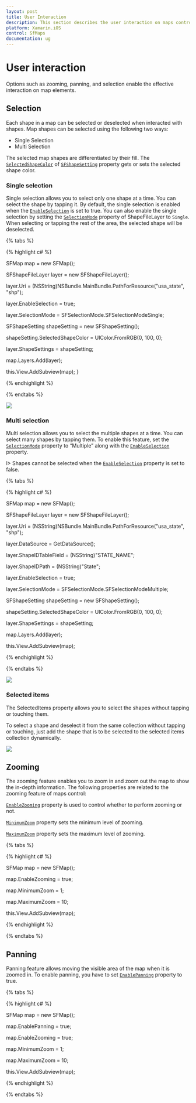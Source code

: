 ```yaml
---
layout: post
title: User Interaction
description: This section describes the user interaction on maps control.
platform: Xamarin.iOS
control: SfMaps
documentation: ug
---
```

# User interaction

Options such as zooming, panning, and selection enable the effective interaction on map elements.

## Selection

Each shape in a map can be selected or deselected when interacted with shapes. Map shapes can be selected using the following two ways:

* Single Selection
* Multi Selection

The selected map shapes are differentiated by their fill. The [`SelectedShapeColor`](https://help.syncfusion.com/cr/cref_files/xamarin-ios/Syncfusion.SfMaps.iOS~Syncfusion.SfMaps.iOS.SFShapeSetting~SelectedShapeColor.html) of [`SFShapeSetting`](https://help.syncfusion.com/cr/cref_files/xamarin-ios/Syncfusion.SfMaps.iOS~Syncfusion.SfMaps.iOS.SFShapeSetting.html) property gets or sets the selected shape color. 

### Single selection

Single selection allows you to select only one shape at a time. You can select the shape by tapping it. By default, the single selection is enabled when the [`EnableSelection`](https://help.syncfusion.com/cr/cref_files/xamarin-ios/Syncfusion.SfMaps.iOS~Syncfusion.SfMaps.iOS.SFShapeFileLayer~EnableSelection.html) is set to true. You can also enable the single selection by  setting the [`SelectionMode`](https://help.syncfusion.com/cr/cref_files/xamarin-ios/Syncfusion.SfMaps.iOS~Syncfusion.SfMaps.iOS.SFShapeFileLayer~SelectionMode.html) property of ShapeFileLayer to `Single`. When selecting or tapping the rest of the area, the selected shape will be deselected.

{% tabs %}

{% highlight c# %}

SFMap map = new SFMap();

SFShapeFileLayer layer = new SFShapeFileLayer();

layer.Uri = (NSString)NSBundle.MainBundle.PathForResource("usa_state", "shp");

layer.EnableSelection = true;

layer.SelectionMode = SFSelectionMode.SFSelectionModeSingle;

SFShapeSetting shapeSetting = new SFShapeSetting();

shapeSetting.SelectedShapeColor = UIColor.FromRGB(0, 100, 0);

layer.ShapeSettings = shapeSetting;

map.Layers.Add(layer);

this.View.AddSubview(map);
}

{% endhighlight %}

{% endtabs %}

![](Images/Single_selection.png)


### Multi selection

Multi selection allows you to select the multiple shapes at a time. You can select many shapes by tapping them. To enable this feature, set the [`SelectionMode`](https://help.syncfusion.com/cr/cref_files/xamarin-ios/Syncfusion.SfMaps.iOS~Syncfusion.SfMaps.iOS.SFShapeFileLayer~SelectionMode.html) property to “Multiple” along with the [`EnableSelection`](https://help.syncfusion.com/cr/cref_files/xamarin-ios/Syncfusion.SfMaps.iOS~Syncfusion.SfMaps.iOS.SFShapeFileLayer~EnableSelection.html) property. 

I> Shapes cannot be selected when the [`EnableSelection`](https://help.syncfusion.com/cr/cref_files/xamarin-ios/Syncfusion.SfMaps.iOS~Syncfusion.SfMaps.iOS.SFShapeFileLayer~EnableSelection.html) property is set to false.

{% tabs %}

{% highlight c# %}

SFMap map = new SFMap();

SFShapeFileLayer layer = new SFShapeFileLayer();

layer.Uri = (NSString)NSBundle.MainBundle.PathForResource("usa_state", "shp");

layer.DataSource = GetDataSource();

layer.ShapeIDTableField = (NSString)"STATE_NAME";

layer.ShapeIDPath = (NSString)"State";

layer.EnableSelection = true;

layer.SelectionMode = SFSelectionMode.SFSelectionModeMultiple;

SFShapeSetting shapeSetting = new SFShapeSetting();

shapeSetting.SelectedShapeColor = UIColor.FromRGB(0, 100, 0);

layer.ShapeSettings = shapeSetting;

map.Layers.Add(layer);

this.View.AddSubview(map);

{% endhighlight %}

{% endtabs %}

![](Images/Multiple_selection.png)


### Selected items

The SelectedItems property allows you to select the shapes without tapping or touching them.

To select a shape and deselect it from the same collection without tapping or touching, just add the shape that is to be selected to the selected items collection dynamically.

![](Images/UserInteraction_img3.png)


## Zooming

The zooming feature enables you to zoom in and zoom out the map to show the in-depth information. The following properties are related to the zooming feature of maps control:

[`EnableZooming`](https://help.syncfusion.com/cr/cref_files/xamarin-ios/Syncfusion.SfMaps.iOS~Syncfusion.SfMaps.iOS.SFMap~EnableZooming.html) property is used to control whether to perform zooming or not.

[`MinimumZoom`](https://help.syncfusion.com/cr/cref_files/xamarin-ios/Syncfusion.SfMaps.iOS~Syncfusion.SfMaps.iOS.SFMap~MinimumZoom.html) property sets the minimum level of zooming.

[`MaximumZoom`](https://help.syncfusion.com/cr/cref_files/xamarin-ios/Syncfusion.SfMaps.iOS~Syncfusion.SfMaps.iOS.SFMap~MaximumZoom.html) property sets the maximum level of zooming.

{% tabs %}

{% highlight c# %}

SFMap map = new SFMap();

map.EnableZooming = true;

map.MinimumZoom = 1;

map.MaximumZoom = 10;

this.View.AddSubview(map);

{% endhighlight %}

{% endtabs %}

## Panning

Panning feature allows moving the visible area of the map when it is zoomed in. To enable panning, you have to set [`EnablePanning`](https://help.syncfusion.com/cr/cref_files/xamarin-ios/Syncfusion.SfMaps.iOS~Syncfusion.SfMaps.iOS.SFMap~EnablePanning.html) property to true.

{% tabs %}

{% highlight c# %}

SFMap map = new SFMap();

map.EnablePanning = true;

map.EnableZooming = true;

map.MinimumZoom = 1;

map.MaximumZoom = 10;

this.View.AddSubview(map);

{% endhighlight %}

{% endtabs %}
